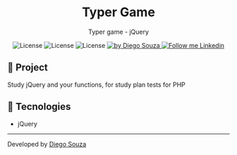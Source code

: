 
<h1 align="center">
	Typer Game
</h1>

<p align="center">Typer game - jQuery</p>

<p align="center">
  <img alt="License" src="https://img.shields.io/badge/jQuery-yellow">
<img alt="License" src="https://img.shields.io/badge/JavaScript-yellow">
<img alt="License" src="https://img.shields.io/badge/HTML-orange">

  <a href="https://beacons.ai/dscostat7/" target="_blank">
    <img alt="by Diego Souza" src="https://img.shields.io/badge/Made%20by-Diego%20Souza-blue">
  </a>

  <a href="https://www.linkedin.com/in/dscostat7/" target="_blank">
    <img alt="Follow me Linkedin" src="https://img.shields.io/badge/Follow%20up-Diego%20Souza-2ecc71?style=social&logo=linkedin">
  </a>
</p>

## 🚀 Project

Study jQuery and your functions, for study plan tests for PHP

## 🔧 Tecnologies

- jQuery

---

Developed by <a href="https://beacons.ai/dscostat7/" target="_blank">Diego Souza</a>
